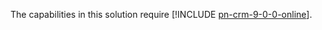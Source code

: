 The capabilities in this solution require [!INCLUDE [pn-crm-9-0-0-online](../includes/pn-crm-9-0-0-online.md)].